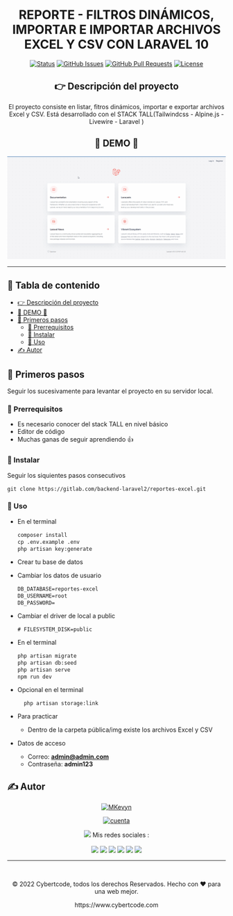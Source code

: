 <div align="center">

<h1> REPORTE - FILTROS DINÁMICOS, IMPORTAR E IMPORTAR ARCHIVOS EXCEL Y CSV CON LARAVEL 10</h1>

[![Status](https://img.shields.io/badge/status-active-success.svg)]()
[![GitHub Issues](https://img.shields.io/github/issues/kylelobo/The-Documentation-Compendium.svg)](https://github.com/kylelobo/The-Documentation-Compendium/issues)
[![GitHub Pull Requests](https://img.shields.io/github/issues-pr/kylelobo/The-Documentation-Compendium.svg)](https://github.com/kylelobo/The-Documentation-Compendium/pulls)
[![License](https://img.shields.io/badge/license-MIT-blue.svg)](/LICENSE)

## :point_right: Descripción del proyecto <a name="point_right-descripción-del-proyecto-"></a>

<p>El proyecto consiste en listar, fitros dinámicos, importar e exportar archivos Excel y CSV. Está desarrollado con el STACK TALL(Tailwindcss - Alpine.js - Livewire - Laravel )

## 🥇 DEMO 🥇 <a name="-demo--"></a>

</p>
</div>

<div align="center">
<p align="center">
  <a href="" rel="noopener">
 <img width=900px  src="./demo.gif" alt="Project logo"></a>
</p>
</div>

---

<h2> 📝 Tabla de contenido </h2>

-   [:point_right: Descripción del proyecto ](#point_right-descripción-del-proyecto-)
-   [🥇 DEMO 🥇 ](#-demo--)
-   [🏁 Primeros pasos ](#-primeros-pasos-)
    -   [:dart: Prerrequisitos ](#dart-prerrequisitos-)
    -   [🚀 Instalar ](#-instalar-)
    -   [🎈 Uso ](#-uso-)
-   [✍️ Autor ](#️-autor-)

## 🏁 Primeros pasos <a name="-primeros-pasos-"></a>

Seguir los sucesivamente para levantar el proyecto en su servidor local.

### :dart: Prerrequisitos <a name="dart-prerrequisitos-"></a>

-   Es necesario conocer del stack TALL en nivel básico
-   Editor de código
-   Muchas ganas de seguir aprendiendo 👍

### 🚀 Instalar <a name="-instalar-"></a>

Seguir los siquientes pasos consecutivos

```
git clone https://gitlab.com/backend-laravel2/reportes-excel.git
```

### 🎈 Uso <a name="-uso-"></a>

-   En el terminal

    ```
    composer install
    cp .env.example .env
    php artisan key:generate
    ```

-   Crear tu base de datos
-   Cambiar los datos de usuario

    ```
    DB_DATABASE=reportes-excel
    DB_USERNAME=root
    DB_PASSWORD=
    ```

-   Cambiar el driver de local a public

    ```
    # FILESYSTEM_DISK=public
    ```

-   En el terminal
    ```
    php artisan migrate
    php artisan db:seed
    php artisan serve
    npm run dev
    ```
-   Opcional en el terminal
    ```
      php artisan storage:link
    ```
-   Para practicar
    -   Dentro de la carpeta pública/img existe los archivos Excel y CSV
-   Datos de acceso
    -   Correo: **admin@admin.com**
    -   Contraseña: **admin123**

## ✍️ Autor <a  name="-autor-"></a>

<div  align="center">

[![MKevyn](https://readme-typing-svg.demolab.com?font=Fira+Code&weight=500&size=18&pause=1&multiline=true&width=435&lines=Ing.+MKevyn+%7C+BackEnd+developer;+%7B%7B+Codeo+y+luego+existo+%7D%7D)](https://github.com/cybertcode)

[![cuenta](https://github-widgetbox.vercel.app/api/profile?username=cybertcode&data=followers,repositories,stars,commits&theme=nautilus)](https://github.com/cybertcode)

<p align="center">
  <img src="https://raw.githubusercontent.com/MartinHeinz/MartinHeinz/master/wave.gif" width="20px"> Mis redes sociales :<br/><br/>
    <a href="https://www.linkedin.com/in/marvyn-kevyn-huanca-hilario-a12699b7/"><img src="https://img.shields.io/badge/linkedin-0077B5.svg?style=for-the-badge&logo=linkedin&logoColor=white"/></a>
    <a href="https://www.instagram.com/mkevynhh"><img src="https://img.shields.io/badge/facebook-1D4292.svg?style=for-the-badge&logo=facebook&logoColor=white"/></a>
    <a href="https://gitlab.com/cybert22"><img src="https://img.shields.io/badge/gitlab-1D4292.svg?style=for-the-badge&logo=gitlab"/></a>
    <a href="https://www.instagram.com/mkevynhh"><img src="https://img.shields.io/badge/instagram-E4405F.svg?style=for-the-badge&logo=instagram&logoColor=white"/></a>
    <a href="https://www.twitch.tv/cybert22"><img src="https://img.shields.io/badge/twitch-9146FF.svg?style=for-the-badge&logo=twitch&logoColor=white"/></a>
    <a href="https://twitter.com/Kevyn94"><img src="https://img.shields.io/badge/twitter-1DA1F2.svg?style=for-the-badge&logo=twitter&logoColor=white"/></a>
</p>

</div>

---

</br>
<p align="center"> © 2022 Cybertcode, todos los derechos Reservados. Hecho con ❤️ para una web mejor. </p>
<p align="center">
https://www.cybertcode.com
</p>
